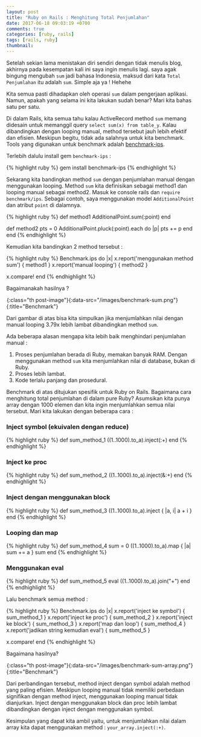 ```yaml
---
layout: post
title: "Ruby on Rails : Menghitung Total Penjumlahan"
date: 2017-06-18 09:03:19 +0700
comments: true
categories: [ruby, rails]
tags: [rails, ruby]
thumbnail:
---
```


Setelah sekian lama menistakan diri sendiri dengan tidak menulis blog, akhirnya pada kesempatan kali ini saya ingin menulis lagi. saya agak bingung mengubah `sum` jadi bahasa Indonesia, maksud dari kata `Total Penjumlahan` itu adalah `sum`. Simple aja ya ! Hehehe

Kita semua pasti dihadapkan oleh operasi `sum` dalam pengerjaan aplikasi. Namun, apakah yang selama ini kita lakukan sudah benar? Mari kita bahas satu per satu.

Di dalam Rails, kita semua tahu kalau ActiveRecord method `sum` memang didesain untuk memanggil query `select sum(x) from table_y`. Kalau dibandingkan dengan looping manual, method tersebut jauh lebih efektif dan efisien. Meskipun begitu, tidak ada salahnya untuk kita benchmark. Tools yang digunakan untuk benchmark adalah [benchmark-ips][benchmark-ips-link].

Terlebih dalulu install gem `benchmark-ips` :

{% highlight ruby %}
gem install benchmark-ips
{% endhighlight %}

Sekarang kita bandingkan method `sum` dengan penjumlahan manual dengan menggunakan looping. Method `sum` kita definisikan sebagai method1 dan looping manual sebagai method2. Masuk ke console rails dan `require benchmark/ips`. Sebagai contoh, saya menggunakan model `AdditionalPoint` dan atribut `point` di dalamnya.

{% highlight ruby %}
def method1
  AdditionalPoint.sum(:point)
end

def method2
  pts = 0
  AdditionalPoint.pluck(:point).each do |p|
    pts += p
  end
end
{% endhighlight %}

Kemudian kita bandingkan 2 method tersebut :

{% highlight ruby %}
Benchmark.ips do |x|
  x.report('menggunakan method sum') { method1 }
  x.report('manual looping') { method2 }

  x.compare!
end
{% endhighlight %}

Bagaimanakah hasilnya ?

![Benchmark](data:image/gif;base64,R0lGODlhAQABAIAAAAAAAP///yH5BAEAAAAALAAAAAABAAEAAAIBRAA){:class="th post-image"}{:data-src="/images/benchmark-sum.png"}{:title="Benchmark"}

Dari gambar di atas bisa kita simpulkan jika menjumlahkan nilai dengan manual looping 3.79x lebih lambat dibandingkan method `sum`.

Ada beberapa alasan mengapa kita lebih baik menghindari penjumlahan manual :

1. Proses penjumlahan berada di Ruby, memakan banyak RAM. Dengan menggunakan method `sum` kita menjumlahkan nilai di database, bukan di Ruby.
2. Proses lebih lambat.
3. Kode terlalu panjang dan prosedural.

Benchmark di atas ditujukan spesifik untuk Ruby on Rails. Bagaimana cara menghitung total penjumlahan di dalam pure Ruby? Asumsikan kita punya array dengan 1000 elemen dan kita ingin menjumlahkan semua nilai tersebut. Mari kita lakukan dengan beberapa cara :

### Inject symbol (ekuivalen dengan reduce)

{% highlight ruby %}
def sum_method_1
  ((1..1000).to_a).inject(:+)
end
{% endhighlight %}

### Inject ke proc

{% highlight ruby %}
def sum_method_2
  ((1..1000).to_a).inject(&:+)
end
{% endhighlight %}

### Inject dengan menggunakan block

{% highlight ruby %}
def sum_method_3
  ((1..1000).to_a).inject { |a, i| a + i }
end
{% endhighlight %}

### Looping dan map

{% highlight ruby %}
def sum_method_4
  sum = 0
  ((1..1000).to_a).map { |a| sum += a }
  sum
end
{% endhighlight %}

### Menggunakan eval

{% highlight ruby %}
def sum_method_5
  eval ((1..1000).to_a).join("+")
end
{% endhighlight %}


Lalu benchmark semua method :

{% highlight ruby %}
Benchmark.ips do |x|
  x.report('inject ke symbol') { sum_method_1 }
  x.report('inject ke proc') { sum_method_2 }
  x.report('inject ke block') { sum_method_3 }
  x.report('map dan loop') { sum_method_4 }
  x.report('jadikan string kemudian eval') { sum_method_5 }

  x.compare!
end
{% endhighlight %}

Bagaimana hasilnya?

![Benchmark](data:image/gif;base64,R0lGODlhAQABAIAAAAAAAP///yH5BAEAAAAALAAAAAABAAEAAAIBRAA){:class="th post-image"}{:data-src="/images/benchmark-sum-array.png"}{:title="Benchmark"}

Dari perbandingan tersebut, method inject dengan symbol adalah method yang paling efisien. Meskipun looping manual tidak memiliki perbedaan signifikan dengan method inject, menggunakan looping manual tidak dianjurkan. Inject dengan menggunakan block dan proc lebih lambat dibandingkan dengan inject dengan menggunakan symbol.

Kesimpulan yang dapat kita ambil yaitu, untuk menjumlahkan nilai dalam array kita dapat menggunakan method : `your_array.inject(:+)`.



[benchmark-ips-link]: https://github.com/evanphx/benchmark-ips

 